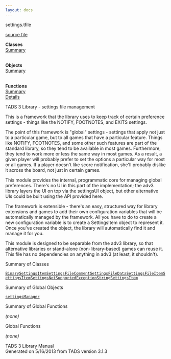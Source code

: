 ```yaml
---
layout: docs
---
```

<span class="title">settings.t</span><span class="type">file</span>

[source file](../source/settings.t.html)

**Classes**  
[Summary](#_ClassSummary_)  
 

**Objects**  
[Summary](#_ObjectSummary_)  
 

**Functions**  
[Summary](#_FunctionSummary_)  
[Details](#_Functions_)



TADS 3 Library - settings file management

This is a framework that the library uses to keep track of certain
preference settings - things like the NOTIFY, FOOTNOTES, and EXITS
settings.

The point of this framework is "global" settings - settings that apply
not just to a particular game, but to all games that have a particular
feature. Things like NOTIFY, FOOTNOTES, and some other such features are
part of the standard library, so they tend to be available in most
games. Furthermore, they tend to work more or less the same way in most
games. As a result, a given player will probably prefer to set the
options a particular way for most or all games. If a player doesn't like
score notification, she'll probably dislike it across the board, not
just in certain games.

This module provides the internal, programmatic core for managing global
preferences. There's no UI in this part of the implementation; the adv3
library layers the UI on top via the settingsUI object, but other
alternative UIs could be built using the API provided here.

The framework is extensible - there's an easy, structured way for
library extensions and games to add their own configuration variables
that will be automatically managed by the framework. All you have to do
to create a new configuration variable is to create a SettingsItem
object to represent it. Once you've created the object, the library will
automatically find it and manage it for you.

This module is designed to be separable from the adv3 library, so that
alternative libraries or stand-alone (non-library-based) games can reuse
it. This file has no dependencies on anything in adv3 (at least, it
shouldn't).



<span id="_ClassSummary_"></span>



<span class="hdln">Summary of Classes</span>  



[`BinarySettingsItem`](../object/BinarySettingsItem.html)[`SettingsFileComment`](../object/SettingsFileComment.html)[`SettingsFileData`](../object/SettingsFileData.html)[`SettingsFileItem`](../object/SettingsFileItem.html)[`SettingsItem`](../object/SettingsItem.html)[`SettingsNotSupportedException`](../object/SettingsNotSupportedException.html)[`StringSettingsItem`](../object/StringSettingsItem.html)
<span id="_ObjectSummary_"></span>



<span class="hdln">Summary of Global Objects</span>  



[`settingsManager`](../object/settingsManager.html)
<span id="FunctionSummary_"></span>



<span class="hdln">Summary of Global Functions</span>  



*(none)* <span id="_Functions_"></span>



<span class="hdln">Global Functions</span>  



*(none)*



TADS 3 Library Manual  
Generated on 5/16/2013 from TADS version 3.1.3


